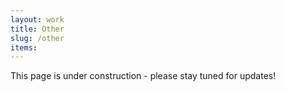 ```yaml
---
layout: work
title: Other
slug: /other
items:
---
```


This page is under construction - please stay tuned for updates!
<br />
<br />
